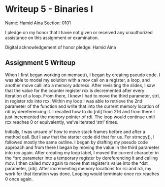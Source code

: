 Writeup 5 - Binaries I
======

Name: Hamid Aina
Section: 0101

I pledge on my honor that I havie not given or received any unauthorized assistance on this assignment or examination.

Digital acknowledgement of honor pledge: Hamid Aina

## Assignment 5 Writeup

When I first began working on memset(), I began by creating pseudo code. I was able to model my solution with a mov call on a register, a loop, and another move call into a memory address. After revisiting the slides, I saw that the value for the counter register rcx is decremented after every iteration of a loop. From there, I knew I had to move the third parameter, strl, in register rdx into rcx. Within my loop I was able to retrieve the 2nd parameter of the function and write that into the current memory location of rdi by dereferencing it. I recalled how to do [rdi] from 216 and from there I just incremented the memory pointer of rdi. The loop would continue until rcx reaches 0 or equivalently, we’ve iterated ‘strl’ times.

Initially, I was unsure of how to move stack frames before and after a method call. But I saw that the starter code did that for us. For strncpy(), I followed mostly the same outline. I began by drafting my pseudo code approach and from there I began by moving the value in the third parameter into rcx again. After creating my loop label, I moved the current character in the *src parameter into a temporary register by dereferencing it and calling mov. I then called mov again to move that register’s value into the *dst parameter, [rdi]. After incrementing memory locations for rsi and rdi, my work for that iteration was done. Looping would terminate once rcx reaches 0 once again.
